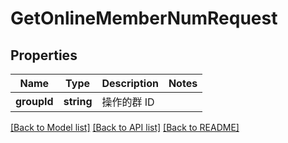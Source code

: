 # GetOnlineMemberNumRequest

## Properties
Name | Type | Description | Notes
------------ | ------------- | ------------- | -------------
**groupId** | **string** | 操作的群 ID | 

[[Back to Model list]](../README.md#documentation-for-models) [[Back to API list]](../README.md#documentation-for-api-endpoints) [[Back to README]](../README.md)


